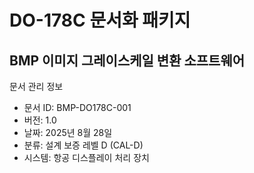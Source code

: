# DO-178C 문서화 패키지
## BMP 이미지 그레이스케일 변환 소프트웨어
문서 관리 정보
- 문서 ID: BMP-DO178C-001
- 버전: 1.0
- 날짜: 2025년 8월 28일
- 분류: 설계 보증 레벨 D (CAL-D)
- 시스템: 항공 디스플레이 처리 장치

# 






















